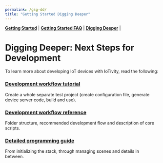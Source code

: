 ---permalink: /gsg-dd/title: "Getting Started Digging Deeper"---
[**Getting Started**](gsg-start.md)   |   [**Getting Started FAQ**](getting-started-faq.md)   |   [**Digging Deeper**](digging-deeper.md)   |  

# Digging Deeper: Next Steps for Development

To learn more about developing IoT devices with IoTivity, read the following:

### [Development workflow tutorial](https://github.com/openconnectivity/IOTivity-Lite-setup/blob/master/Readme.md#edit-code)

Create a whole separate test project (create configuration file, generate device server code, build and use).

### [Development workflow reference](https://github.com/openconnectivity/IOTivity-Lite-setup/blob/master/Readme.md)

Folder structure, recommended development flow and description of core scripts.

### [Detailed programming guide](https://wiki.iotivity.org/)

From initializing the stack, through managing scenes and details in between.

